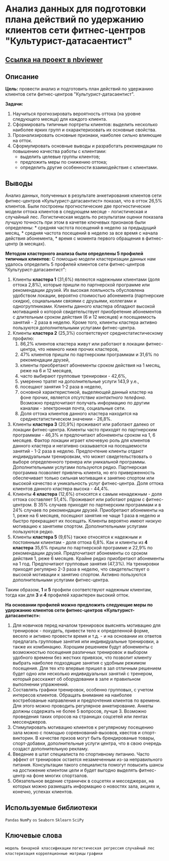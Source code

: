 # Анализ данных для подготовки плана действий по удержанию клиентов сети фитнес-центров "Культурист-датасаентист"

## [Ссылка на проект в nbviewer](https://nbviewer.org/github/KSingular/yp_da_projects/blob/4d7ad7ff709177838833d26d763f70dd2f0b4e1d/set_11_fitness/set_11_fitness.ipynb)

## Описание
**Цель:** провести анализ и подготовить план действий по удержанию клиентов cети фитнес-центров "Культурист-датасаентист".  

**Задачи:**  
1. Научиться прогнозировать вероятность оттока (на уровне следующего месяца) для каждого клиента.
2. Сформировать типичные портреты клиентов: выделить несколько наиболее ярких групп и охарактеризовать их основные свойства.
3. Проанализировать основные признаки, наиболее сильно влияющие на отток.
4. Сформулировать основные выводы и разработать рекомендации по повышению качества работы с клиентами:  
    * выделить целевые группы клиентов;  
    * предложить меры по снижению оттока;  
    * определить другие особенности взаимодействия с клиентами. 

## Выводы
Анализ данных, полученных в результате анкетирования клиентов сети фитнес-центров «Культурист-датасаентист» показал, что в отток 26,5% клиентов. Были построены прогностические две прогностические модели оттока клиентов в следующем месяце - логистическая и случайный лес. Логистическая модель по результатам оценки показала лучшую точность при этом в качетве ключевых признаков были определены:
	* средняя частота посещений в неделю за предыдущий месяц,
	* средняя частота посещений в неделю за все время с начала действия абонемента,
	* время с момента первого обращения в фитнес-центр (в месяцах).  

**Методом кластерного анализа были определены 5 профилей типичных клиентов:**
С помощью модели кластеризации данных нам удалось определить 5 профилей клиентов сети фитнес-центров "Культурист-датасаентист":
1. Клиенты **кластера 1** (31,6%) являются надежными клиентами (доля оттока 2,8%), которые пришли по партнерской программе или рекомендации друзей. Их высокая лояльность обусловлена удобством локации, вероятно стоимостью абонемента (партнерские скидки), социальными связями с  друзьями, коллегами и одногруппниками. Клиенты данного кластера обладают высокой мотивацией о которой свидетельствует приобретение абонементов с длительным сроком действия (6 и 12 месяцев) и посещаемость занятий - 2 раза в неделю. Кроме того, клиенты кластера активно пользуются дополнительными услугами фитнес-центра.
2. Клиенты **кластера 2** (25,3%) соответствуют среднестатистическому профилю:  
    1) 86,2% клиентов кластера живут или работают в локации фитнес-центра, что немного ниже прочих кластеров,  
    2) 47% клиентов пришли по партнерским программам и 31,6% по рекомендации друзей,  
    3) клиенты приобретают абонементы сроком действия на 1 месяц, реже на 6 и 12 месяцев,  
    4) часто выбирают групповые тренировки - 42,6%,  
    5) умеренно тратят на дополнительные услуги 143,9 у.е.,  
    6) посещают занятия 1-2 раза в неделю,  
    7) основной характеристикой, выделяющей данный кластер на фоне прочих, является *отсутствие контактного телефона*. Возможно предпочитают получать информацию по другим каналам - электронная почта, социальные сети.    
    8) Доля оттока клиентов данного кластера находится на среднестатистическом значении - 26,8%.
3. Клиенты **кластера 3** (20,9%) проживают или работают далеко от локации фитнес-центра. Клиенты часто приходят по партнерским  программам - 46,3% и предпочитают абонементы сроком на 1, 6 месяцев. Фактор локации играет ключевую роль для клиентов данного кластера и негативно сказывается на посещаемости занятий - 1-2 раза в неделю. Предпочтение клиенты отдают индивидуальным тренировкам, что может свидетельствовать о выборе определенного тренера или уникальной программы. Дополнительными услугами пользуются редко. Партнерская программа позволяет привлечь клиента, но его приверженность обеспечивает только сильная мотивация к занятию спортом или высокой качество и уникальность услуг фитнес-центра. Доля оттока клиентов данного кластера высока - 44,4%.
4. Клиенты **4 кластера** (12,6%) относятся к самым ненадежным - доля оттока составляет 51,4%. Проживают или работают рядом с фитнес-центром. В 35% случаев приходят по партнерским программам и в 24% случаев по рекомендации друзей. Приобретают абонементы на 1, реже на 6 месяцев, посещают занятия не чаще 1 раза в неделю и быстро прекращают их посещать. Клиенты вероятно имеют низкую мотивацию к занятиям спортом. Дополнительными услугами пользуются редко.
5. Клиенты **кластера 5** (9,6%) также относятся к надежным и постоянным клиентам - доля оттока 6,8%. Как и клиенты из **4 кластера** 35,6% пришли по партнерской программе и 22,9% по рекомендации друзей. Предпочитают абонементы со сроком действия 1, реже 6 месяцев. Крайне редко приобретают абонементы на 1 год. Предпочитают групповые занятия (47,3%). На тренировки приходят регулярно 2-3 раза в неделю, что свидетельствует о высокой мотивации к занятию спортом. Активно пользуются дополнительными услугами фитнес-центра.

Таким образом, **1** и **5** профили соответствуют надежным клиентам, тогда как для **3** и **4** профилей характерен высокий отток.

**На основании профилей можно предложить следующие меры по удержанию клиентов cети фитнес-центров «Культурист-датасаентист»:**
1. Для новичков перед началом тренировок выяснять мотивацию для тренировок - похудеть, привести тело к определенной форме, весело и активно провести время и т.д. - и на основании их ответов предлагать групповые занятия или индивидуальные тренировки, а также их комбинацию. Хорошим решением будут абонементы с возможностью посещения различных тренировок и выбором удобного времени без жестких привязок, что позволит клиенту выбрать наиболее подходящие занятия с удобным режимом посещения. Для тех кто впервые пришел в зал отличным решением будет одно или несколько индивидуальных занятий с тренером, который расскажет об оборудовании в зале и правильном выполнении упражнений. 
2. Составлять графики тренировок, особенно групповых, с учетом интересов клиентов. Обращать внимание на наиболее востребованые направления и предпочтения клиентов по времени. Для этого можно проводить регулярное анкетирование. Анкеты должны содержать не более 5 вопросов, лучше 3. Возможно проведения таких опросов на страницах соцсетей или лентах мессенджеров.
3. Стимулировать мотивацию клиентов к регулярному посещению зала можно с помощью соревнований-вызовов, квестов и спорт-викторин. В качестве призов могут быть брендированые товары, спорт-добавки, дополнительные услуги центра, что в свою очередь создаст дополнительную рекламу.
4. Введение в штат специалиста по спортивному питанию. Часто эффект от тренировок остается незамеченным из-за неправильного питания. Консультации такого специалиста помогут повысить шансы на достижение клиентом цели и будет выгодно выделять фитнес-центр на фоне многих спортзалов.
5. Обязательное ведение страничек в соцсетях и месседжерах, на которых можно размещать информацию о новостях зала, акциях и, конечно, успехах клиентов.
    
## Используемые библиотеки
`Pandas` `NumPy` `os` `Seaborn` `Sklearn` `SciPy`

## Ключевые слова 
`модель бинарной классификации` `логистическая регрессия` `случайный лес` `кластеризация` `корреляционные матрицы` `графики` 